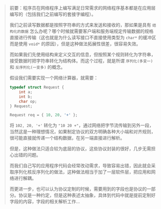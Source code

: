 >   前要：程序员在网络程序上编写满足日常需求的网络程序基本都是在应用层编写的（包括我们之前编写的套接字编程）。
>
>   我们之前读写数据都是按照字符串的方式来发送和接收的，那如果是具有 `结构化的数据` 怎么办呢？哪个时候就需要客户端和服务端规定传输数据的规格直接进行传输（这也就是为什么读写接口不直接使用类型为 `char*` 的缓冲区而是使用 `void*` 的原因），但是这种做法拓展性很差，很容易失效。
>
>   而如果我们先使用结构来定义交互的信息，但按照某个规则转化为字符串，接受数据时把字符串转化为结构体。而这个过程，就是所谓 `序列化(多变一)` 和 `反序列化(一变多)` 的概念。
>
>   假设我们需要实现一个网络计算器，就需要：
>
>   ```cpp
>   typedef struct Request {
>       int a;
>       int b;
>       char op;
>   } Request;
>   
>   Request req = { 10, 20, '+' };
>   ```
>
>   将 `102, 20, '+'` 转化为 `"10 20 +"`，通过网络把字节流传输到另外一段，当然这是一种理想情况，如果制定协议的双方明确各种大小端和对齐规则，很可能直接就传递一个结构数据，在另一端直接进行解析。
>
>   但是，这种做法只适合较为底层的协议，这些协议封装的很好，几步无需担心出错的问题。
>
>   而我们自己写的应用程序代码会经常改动需求，导致容易出错，因此就会采取序列化核反序列化的做法，这种做法相当于加了一层软件层，把应用和网络进行解耦。
>
>   而更进一步，也可以认为协议定制的时候，需要用到的字段也是协议的一部分。协议是一种约定，但是这种表述太抽象，具体到代码中就是提前定制好字段的内容，字段的相关解析工作...

